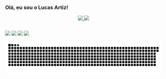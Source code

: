 ### Olá, eu sou o Lucas Artiz!

<div align="center">
  <a href="https://github.com/lucasrtz">
  <img height="180em" src="https://github-readme-stats.vercel.app/api?username=lucasrtz&show_icons=true&theme=dark&include_all_commits=true&count_private=true"/>
  <img height="180em" src="https://github-readme-stats.vercel.app/api/top-langs/?username=lucasrtz&layout=compact&langs_count=7&theme=dark"/>
</div>
 
  ##
 
<div allign="center"> 
  <a href="https://instagram.com/lucas.artiz" target="_blank"><img src="https://img.shields.io/badge/-Instagram-%23E4405F?style=for-the-badge&logo=instagram&logoColor=white" target="_blank"></a>
 	<a href="https://www.twitch.tv/Jeyzoon" target="_blank"><img src="https://img.shields.io/badge/Twitch-9146FF?style=for-the-badge&logo=twitch&logoColor=white" target="_blank"></a>
  <a href = "mailto:contato.lucasartiz@gmail.com"><img src="https://img.shields.io/badge/-Gmail-%23333?style=for-the-badge&logo=gmail&logoColor=white" target="_blank"></a>
  <a href="https://www.linkedin.com/in/lucaas/" target="_blank"><img src="https://img.shields.io/badge/-LinkedIn-%230077B5?style=for-the-badge&logo=linkedin&logoColor=white" target="_blank"></a> 
  </div>
 
 ![Snake animation](https://github.com/lucasrtz/lucasrtz/blob/output/github-contribution-grid-snake.svg)
 
</div>
